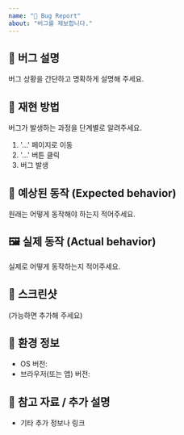 ```yaml
---
name: "🐞 Bug Report"
about: "버그를 제보합니다."
---
```


## 🐞 버그 설명
버그 상황을 간단하고 명확하게 설명해 주세요.

## 🚧 재현 방법
버그가 발생하는 과정을 단계별로 알려주세요.
1. '...' 페이지로 이동
2. '...' 버튼 클릭
3. 버그 발생

## 📸 예상된 동작 (Expected behavior)
원래는 어떻게 동작해야 하는지 적어주세요.

## 🖼️ 실제 동작 (Actual behavior)
실제로 어떻게 동작하는지 적어주세요.

## 📌 스크린샷
(가능하면 추가해 주세요)

## 📱 환경 정보
- OS 버전:
- 브라우저(또는 앱) 버전:

## 📎 참고 자료 / 추가 설명
- 기타 추가 정보나 링크
